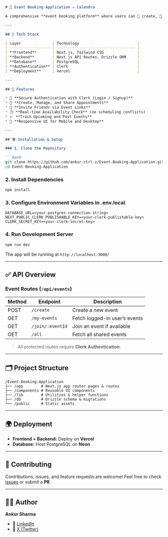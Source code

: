 ````markdown
# 📅 Event Booking Application – Calendra

A comprehensive **event booking platform** where users can 📆 create, 🤝 share, and ✅ join appointments seamlessly. Built with a robust and scalable stack to ensure conflict-free scheduling and smooth user experience.

---

## 🚀 Tech Stack

| Layer              | Technology                          |
| ------------------ | ----------------------------------- |
| **Frontend**       | Next.js, Tailwind CSS               |
| **Backend**        | Next.js API Routes, Drizzle ORM     |
| **Database**       | PostgreSQL                          |
| **Authentication** | Clerk                               |
| **Deployment**     | Vercel                              |

---

## 🌟 Features

* 🔐 **Secure Authentication with Clerk (Login / Signup)**
* 📅 **Create, Manage, and Share Appointments**
* 🤝 **Invite Friends via Event Links**
* 🕒 **Real-time Availability Check** (no scheduling conflicts)
* 📈 **Track Upcoming and Past Events**
* 📱 **Responsive UI for Mobile and Desktop**

---

## 🛠️ Installation & Setup

### 1. Clone the Repository

```bash
git clone https://github.com/ankur-ctrl-z/Event-Booking-Application.git
cd Event-Booking-Application
````

### 2. Install Dependencies

```bash
npm install
```

### 3. Configure Environment Variables in **.env.local**

```dotenv
DATABASE_URL=<your-postgres-connection-string>
NEXT_PUBLIC_CLERK_PUBLISHABLE_KEY=<your-clerk-publishable-key>
CLERK_SECRET_KEY=<your-clerk-secret-key>
```

### 4. Run Development Server

```bash
npm run dev
```

The app will be running at `http://localhost:3000/`

---

## ✅ API Overview

### Event Routes (`/api/events`)

| Method | Endpoint         | Description                   |
| ------ | ---------------- | ----------------------------- |
| POST   | `/create`        | Create a new event            |
| GET    | `/my-events`     | Fetch logged-in user’s events |
| GET    | `/join/:eventId` | Join an event if available    |
| GET    | `/all`           | Fetch all shared events       |

> All protected routes require **Clerk Authentication**.

---

## 🗂️ Project Structure

```
/Event-Booking-Application
├── /app        # Next.js app router pages & routes
├── /components # Reusable UI components
├── /lib        # Utilities & helper functions
├── /db         # Drizzle schema & migrations
└── /public     # Static assets
```

---

## 🌍 Deployment

* **Frontend + Backend:** Deploy on **Vercel**
* **Database:** Host PostgreSQL on **Neon**

---

## 🤝 Contributing

Contributions, issues, and feature requests are welcome!
Feel free to check [issues](https://github.com/ankur-ctrl-z/Event-Booking-Application/issues) or submit a **PR**.

---


## 👨‍💻 Author

**Ankur Sharma**

* 🔗 [LinkedIn](https://www.linkedin.com/in/ankur-sharma-3a6037226/)
* 🔗 [X (Twitter)](https://x.com/__ankur01__)
```


